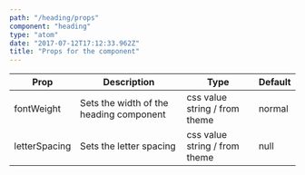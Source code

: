 ```yaml
---
path: "/heading/props"
component: "heading"
type: "atom"
date: "2017-07-12T17:12:33.962Z"
title: "Props for the component"
---
```


| Prop | Description | Type | Default |
| ------ | ----------- | ---- | ------- |
| fontWeight | Sets the width of the heading component | css value string / from theme | normal |
| letterSpacing | Sets the letter spacing | css value string / from theme | null |
